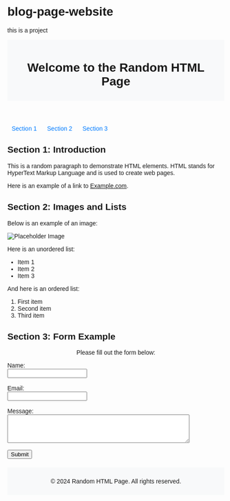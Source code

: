 # blog-page-website

this is a project

<!DOCTYPE html>
<html lang="en">
<head>
    <meta charset="UTF-8">
    <meta name="viewport" content="width=device-width, initial-scale=1.0">
    <title>Random HTML Page</title>
    <style> 
        body {
            font-family: Arial, sans-serif;
            margin: 20px;
        }
        header, footer {
            background-color: #f8f9fa;
            padding: 10px;
            text-align: center;
        }
        nav {
            margin-bottom: 20px;
        }
        nav a {
            margin: 0 10px;
            text-decoration: none;
            color: #007bff;
        }
        section {
            margin-bottom: 20px;
        }
        img {
            max-width: 100%;
            height: auto;
        }
    </style>
</head>
<body>

<header>
    <h1>Welcome to the Random HTML Page</h1>
</header>

<nav>
    <a href="#section1">Section 1</a>
    <a href="#section2">Section 2</a>
    <a href="#section3">Section 3</a>
</nav>

<section id="section1">
    <h2>Section 1: Introduction</h2>
    <p>This is a random paragraph to demonstrate HTML elements. HTML stands for HyperText Markup Language and is used to create web pages.</p>
    <p>Here is an example of a link to <a href="https://www.example.com" target="_blank">Example.com</a>.</p>
</section>

<section id="section2">
    <h2>Section 2: Images and Lists</h2>
    <p>Below is an example of an image:</p>
    <img src="https://via.placeholder.com/600x400" alt="Placeholder Image">
    <p>Here is an unordered list:</p>
    <ul>
        <li>Item 1</li>
        <li>Item 2</li>
        <li>Item 3</li>
    </ul>
    <p>And here is an ordered list:</p>
    <ol>
        <li>First item</li>
        <li>Second item</li>
        <li>Third item</li>
    </ol>
</section>

<section id="section3">
    <h2>Section 3: Form Example</h2>
    <center><p>Please fill out the form below:</p></center>
    <form action="#" method="POST">
        <label for="name">Name:</label><br>
        <input type="text" id="name" name="name" required><br><br>
        <label for="email">Email:</label><br>
        <input type="email" id="email" name="email" required><br><br>
        <label for="message">Message:</label><br>
        <textarea id="message" name="message" rows="4" cols="50" required></textarea><br><br>
        <input type="submit" value="Submit">
    </form>
</section>

<footer>
    <p>&copy; 2024 Random HTML Page. All rights reserved.</p>
</footer>

</body>
</html>
